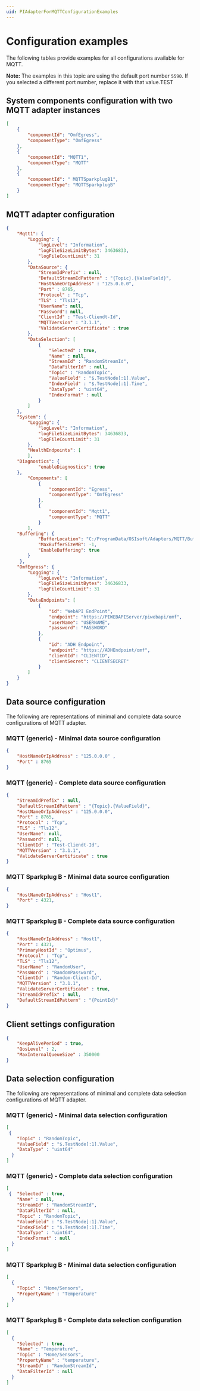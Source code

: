 ```yaml
---
uid: PIAdapterForMQTTConfigurationExamples
---
```


# Configuration examples

The following tables provide examples for all configurations available for MQTT.

**Note:** The examples in this topic are using the default port number `5590`. If you selected a different port number, replace it with that value.TEST

## System components configuration with two MQTT adapter instances

```json
[
    {
        "componentId": "OmfEgress",
        "componentType": "OmfEgress"
    },
    {
        "componentId": "MQTT1",
        "componentType": "MQTT"
    },
    {
        "componentId": " MQTTSparkplugB1",
        "componentType": "MQTTSparkplugB"
    }
]
```

## MQTT adapter configuration

```json
{
    "Mqtt1": {
        "Logging": {
            "logLevel": "Information",
            "logFileSizeLimitBytes": 34636833,
            "logFileCountLimit": 31
        },
        "DataSource": {
            "StreamIdPrefix" : null,
            "DefaultStreamIdPattern" : "{Topic}.{ValueField}",
            "HostNameOrIpAddress" : "125.0.0.0",
            "Port" : 8765,
            "Protocol" : "Tcp",
            "TLS" : "Tls12",
            "UserName": null,
            "Password": null,
            "ClientId" : "Test-Cliendt-Id",
            "MQTTVersion" : "3.1.1",
            "ValidateServerCertificate" : true
        },
        "DataSelection": [
            {
                "Selected" : true,
                "Name" : null,
                "StreamId" : "RandomStreamId",
                "DataFilterId" : null,
                "Topic" : "RandomTopic",
                "ValueField" : "$.TestNode[:1].Value",
                "IndexField" : "$.TestNode[:1].Time",
                "DataType" : "uint64",
                "IndexFormat" : null
            }
        ]
    },
    "System": {
        "Logging": {
            "logLevel": "Information",
            "logFileSizeLimitBytes": 34636833,
            "logFileCountLimit": 31
        },
        "HealthEndpoints": [
        ],
    "Diagnostics": {
            "enableDiagnostics": true
    },
        "Components": [
            {
                "componentId": "Egress",
                "componentType": "OmfEgress"
            },
            {
                "componentId": "Mqtt1",
                "componentType": "MQTT"
            }
        ],
    "Buffering": {
            "BufferLocation": "C:/ProgramData/OSIsoft/Adapters/MQTT/Buffers",
            "MaxBufferSizeMB": -1,
            "EnableBuffering": true
        }
     },
    "OmfEgress": {
        "Logging": {
            "logLevel": "Information",
            "logFileSizeLimitBytes": 34636833,
            "logFileCountLimit": 31
        },
        "DataEndpoints": [
            {
                "id": "WebAPI EndPoint",
                "endpoint": "https://PIWEBAPIServer/piwebapi/omf",
                "userName": "USERNAME",
                "password": "PASSWORD"
            },
            {
                "id": "ADH Endpoint",
                "endpoint": "https://ADHEndpoint/omf",
                "clientId": "CLIENTID",
                "clientSecret": "CLIENTSECRET"
            }
        ]
    }
}
```

## Data source configuration

The following are representations of minimal and complete data source configurations of MQTT adapter.

### MQTT (generic) - Minimal data source configuration

```json
{
    "HostNameOrIpAddress" : "125.0.0.0" ,
    "Port" : 8765
}
```

### MQTT (generic) - Complete data source configuration

```json
{
    "StreamIdPrefix" : null,
    "DefaultStreamIdPattern" : "{Topic}.{ValueField}",
    "HostNameOrIpAddress" : "125.0.0.0",
    "Port" : 8765,
    "Protocol" : "Tcp",
    "TLS" : "Tls12",
    "UserName": null,
    "Password": null,
    "ClientId" : "Test-Cliendt-Id",
    "MQTTVersion" : "3.1.1",
    "ValidateServerCertificate" : true
}
```

### MQTT Sparkplug B - Minimal data source configuration

```json
{
    "HostNameOrIpAddress" : "Host1",
    "Port" : 4321,
}
```

### MQTT Sparkplug B - Complete  data source configuration

```json
{
    "HostNameOrIpAddress" : "Host1",
    "Port" : 4321,
    "PrimaryHostId" : "Optimus",
    "Protocol" : "Tcp",
    "TLS" : "Tls12",
    "UserName" : "RandomUser",
    "PassWord" : "RandomPassword",
    "ClientId" : "Random-Client-Id",
    "MQTTVersion" : "3.1.1",
    "ValidateServerCertificate" : true,
    "StreamIdPrefix" : null,
    "DefaultStreamIdPattern" : "{PointId}"
}
```

## Client settings configuration

```json
{
    "KeepAlivePeriod" : true,
    "QosLevel" : 2,
    "MaxInternalQueueSize" : 350000
}
```

## Data selection configuration

The following are representations of minimal and complete data selection configurations of MQTT adapter.

### MQTT (generic) - Minimal data selection configuration

```json
[
 {
    "Topic" : "RandomTopic",
    "ValueField" : "$.TestNode[:1].Value",
    "DataType" : "uint64"
  }
]
```

### MQTT (generic) - Complete data selection configuration

```json
[
 {  "Selected" : true,
    "Name" : null,
    "StreamId" : "RandomStreamId",
    "DataFilterId" : null,
    "Topic" : "RandomTopic",
    "ValueField" : "$.TestNode[:1].Value",
    "IndexField" : "$.TestNode[:1].Time",
    "DataType" : "uint64",
    "IndexFormat" : null
  }
]
```

### MQTT Sparkplug B - Minimal data selection configuration

```json
[
  {
    "Topic" : "Home/Sensors",
    "PropertyName" : "Temperature"
  }
]
```

### MQTT Sparkplug B - Complete data selection configuration

```json
[
  {
    "Selected" : true,
    "Name" : "Temperature",
    "Topic" : "Home/Sensors",
    "PropertyName" : "temperature",
    "StreamId" : "RandomStreamId",
    "DataFilterId" : null
  }
]
```
